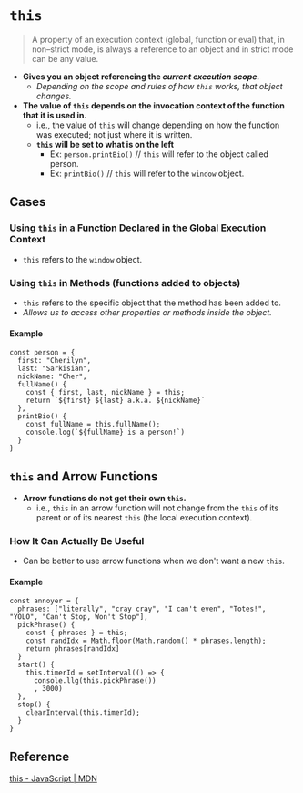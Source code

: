 # `this`
> A property of an execution context (global, function or eval) that, in non–strict mode, is always a reference to an object and in strict mode can be any value.
- **Gives you an object referencing the *current execution scope.***
  - *Depending on the scope and rules of how `this` works, that object changes.*
- **The value of `this` depends on the invocation context of the function that it is used in.**
  - i.e., the value of `this` will change depending on how the function was executed; not just where it is written.
  - **`this` will be set to what is on the left**
    - Ex: `person.printBio()` // `this` will refer to the object called person.
    - Ex: `printBio()` // `this` will refer to the `window` object.

## Cases
### Using `this` in a Function Declared in the Global Execution Context
- `this` refers to the `window` object.
### Using `this` in Methods (functions added to objects)
- `this` refers to the specific object that the method has been added to.
- *Allows us to access other properties or methods inside the object.*
#### Example
```
const person = {
  first: "Cherilyn",
  last: "Sarkisian",
  nickName: "Cher",
  fullName() {
    const { first, last, nickName } = this;
    return `${first} ${last} a.k.a. ${nickName}`
  },
  printBio() {
    const fullName = this.fullName();
    console.log(`${fullName} is a person!`)
  }
}
```

## `this` and Arrow Functions
- **Arrow functions do not get their own `this`.**
  - i.e., `this` in an arrow function will not change from the `this` of its parent or of its nearest `this` (the local execution context).
### How It Can Actually Be Useful
- Can be better to use arrow functions when we don't want a new `this`.
#### Example
```
const annoyer = {
  phrases: ["literally", "cray cray", "I can't even", "Totes!", "YOLO", "Can't Stop, Won't Stop"],
  pickPhrase() {
    const { phrases } = this;
    const randIdx = Math.floor(Math.random() * phrases.length);
    return phrases[randIdx]
  }
  start() {
    this.timerId = setInterval(() => {
      console.llg(this.pickPhrase())
      , 3000)
  },
  stop() {
    clearInterval(this.timerId);
  }
}
```

## Reference
[this - JavaScript | MDN](https://developer.mozilla.org/en-US/docs/Web/JavaScript/Reference/Operators/this)
